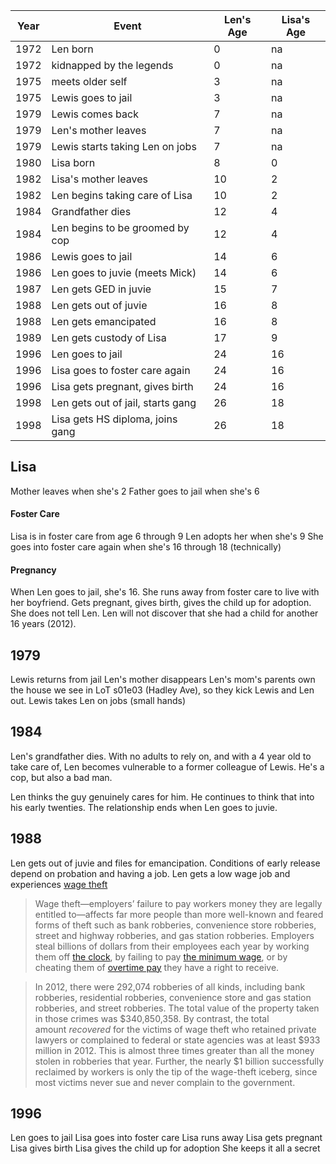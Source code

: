| Year | Event                             | Len's Age | Lisa's Age |
| ---- | --------------------------------- | --------- | ---------- |
| 1972 | Len born                          | 0         | na         |
| 1972 | kidnapped by the legends          | 0         | na         |
| 1975 | meets older self                  | 3         | na         |
| 1975 | Lewis goes to jail                | 3         | na         |
| 1979 | Lewis comes back                  | 7         | na         |
| 1979 | Len's mother leaves               | 7         | na         |
| 1979 | Lewis starts taking Len on jobs   | 7         | na         |
| 1980 | Lisa born                         | 8         | 0          |
| 1982 | Lisa's mother leaves              | 10        | 2          |
| 1982 | Len begins taking care of Lisa    | 10        | 2          |
| 1984 | Grandfather dies                  | 12        | 4          |
| 1984 | Len begins to be groomed by cop   | 12        | 4          |
| 1986 | Lewis goes to jail                | 14        | 6          |
| 1986 | Len goes to juvie (meets Mick)    | 14        | 6          |
| 1987 | Len gets GED in juvie             | 15        | 7          |
| 1988 | Len gets out of juvie             | 16        | 8          |
| 1988 | Len gets emancipated              | 16        | 8          |
| 1989 | Len gets custody of Lisa          | 17        | 9          |
| 1996 | Len goes to jail                  | 24        | 16         |
| 1996 | Lisa goes to foster care again    | 24        | 16         |
| 1996 | Lisa gets pregnant, gives birth   | 24        | 16         |
| 1998 | Len gets out of jail, starts gang | 26        | 18         |
| 1998 | Lisa gets HS diploma, joins gang  | 26        | 18         |

## Lisa

Mother leaves when she's 2
Father goes to jail when she's 6

#### Foster Care
Lisa is in foster care from age 6 through 9
Len adopts her when she's 9
She goes into foster care again when she's 16 through 18 (technically)

#### Pregnancy
When Len goes to jail, she's 16. She runs away from foster care to live with her boyfriend. Gets pregnant, gives birth, gives the child up for adoption. She does not tell Len. Len will not discover that she had a child for another 16 years (2012).

## 1979
Lewis returns from jail
Len's mother disappears
Len's mom's parents own the house we see in LoT s01e03 (Hadley Ave), so they kick Lewis and Len out. 
Lewis takes Len on jobs (small hands)

## 1984
Len's grandfather dies. With no adults to rely on, and with a 4 year old to take care of, Len becomes vulnerable to a former colleague of Lewis. He's a cop, but also a bad man.

Len thinks the guy genuinely cares for him. He continues to think that into his early twenties. The relationship ends when Len goes to juvie.

## 1988
Len gets out of juvie and files for emancipation. Conditions of early release depend on probation and having a job. Len gets a low wage job and experiences [wage theft](https://www.epi.org/publication/wage-theft-bigger-problem-forms-theft-workers/) 

> Wage theft—employers’ failure to pay workers money they are legally entitled to—affects far more people than more well-known and feared forms of theft such as bank robberies, convenience store robberies, street and highway robberies, and gas station robberies. Employers steal billions of dollars from their employees each year by working them off [the clock](http://www.latimes.com/business/money/la-fi-mo-wage-theft-survey-fast-food-20140331,0,4674874.story#ixzz2xdfna48O), by failing to pay [the minimum wage](https://www.whitehouse.gov/sites/default/files/docs/20140325minimumwageandwomenreportfinal.pdf), or by cheating them of [overtime pay](https://www.epi.org/publication/updating-overtime-rules-important-step-giving/) they have a right to receive.

> In 2012, there were 292,074 robberies of all kinds, including bank robberies, residential robberies, convenience store and gas station robberies, and street robberies. The total value of the property taken in those crimes was $340,850,358. By contrast, the total amount _recovered_ for the victims of wage theft who retained private lawyers or complained to federal or state agencies was at least $933 million in 2012. This is almost three times greater than all the money stolen in robberies that year. Further, the nearly $1 billion successfully reclaimed by workers is only the tip of the wage-theft iceberg, since most victims never sue and never complain to the government.

## 1996
Len goes to jail
Lisa goes into foster care
Lisa runs away 
Lisa gets pregnant
Lisa gives birth
Lisa gives the child up for adoption
She keeps it all a secret
